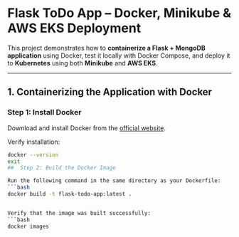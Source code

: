 # Flask ToDo App – Docker, Minikube & AWS EKS Deployment

This project demonstrates how to **containerize a Flask + MongoDB application** using Docker, test it locally with Docker Compose, and deploy it to **Kubernetes** using both **Minikube** and **AWS EKS**.

---

##  1. Containerizing the Application with Docker

### Step 1: Install Docker
Download and install Docker from the [official website](https://www.docker.com/).

Verify installation:
```bash
docker --version
exit 
##  Step 2: Build the Docker Image

Run the following command in the same directory as your Dockerfile:
```bash
docker build -t flask-todo-app:latest .


Verify that the image was built successfully:
```bash
docker images
